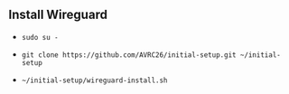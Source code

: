 ## **Install Wireguard**

-   `sudo su -`

-   `git clone https://github.com/AVRC26/initial-setup.git ~/initial-setup`

-   `~/initial-setup/wireguard-install.sh`
